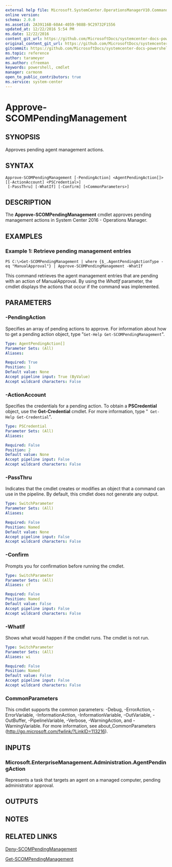 ```yaml
---
external help file: Microsoft.SystemCenter.OperationsManagerV10.Commands.dll-Help.xml
online version: 
schema: 2.0.0
ms.assetid: 2A39116B-60A4-4059-988B-9C29732F1556
updated_at: 12/22/2016 5:54 PM
ms.date: 12/22/2016
content_git_url: https://github.com/MicrosoftDocs/systemcenter-docs-powershell/blob/live/systemcenter-cmdlets/SystemCenter2016/OperationsManager/vlatest/Approve-SCOMPendingManagement.md
original_content_git_url: https://github.com/MicrosoftDocs/systemcenter-docs-powershell/blob/live/systemcenter-cmdlets/SystemCenter2016/OperationsManager/vlatest/Approve-SCOMPendingManagement.md
gitcommit: https://github.com/MicrosoftDocs/systemcenter-docs-powershell/blob/17c3a51bd892aad46c731d9f381f0704b4815004/systemcenter-cmdlets/SystemCenter2016/OperationsManager/vlatest/Approve-SCOMPendingManagement.md
ms.topic: reference
author: tarameyer
ms.author: cfreeman
keywords: powershell, cmdlet
manager: carmonm
open_to_public_contributors: true
ms.service: system-center
---
```


# Approve-SCOMPendingManagement

## SYNOPSIS
Approves pending agent management actions.

## SYNTAX

```
Approve-SCOMPendingManagement [-PendingAction] <AgentPendingAction[]> [[-ActionAccount] <PSCredential>]
 [-PassThru] [-WhatIf] [-Confirm] [<CommonParameters>]
```

## DESCRIPTION
The **Approve-SCOMPendingManagement** cmdlet approves pending management actions in System Center 2016 - Operations Manager.

## EXAMPLES

### Example 1: Retrieve pending management entries
```
PS C:\>Get-SCOMPendingManagement | where {$_.AgentPendingActionType -eq "ManualApproval"} | Approve-SCOMPendingManagement -WhatIf
```

This command retrieves the agent management entries that are pending with an action of ManualApproval.
By using the *WhatIf* parameter, the cmdlet displays the actions that occur if the command was implemented.

## PARAMETERS

### -PendingAction
Specifies an array of pending actions to approve.
For information about how to get a pending action object, type "`Get-Help Get-SCOMPendingManagement`".

```yaml
Type: AgentPendingAction[]
Parameter Sets: (All)
Aliases: 

Required: True
Position: 1
Default value: None
Accept pipeline input: True (ByValue)
Accept wildcard characters: False
```

### -ActionAccount
Specifies the credentials for a pending action.
To obtain a **PSCredential** object, use the **Get-Credential** cmdlet.
For more information, type "` Get-Help Get-Credential`".

```yaml
Type: PSCredential
Parameter Sets: (All)
Aliases: 

Required: False
Position: 2
Default value: None
Accept pipeline input: False
Accept wildcard characters: False
```

### -PassThru
Indicates that the cmdlet creates or modifies an object that a command can use in the pipeline.
By default, this cmdlet does not generate any output.

```yaml
Type: SwitchParameter
Parameter Sets: (All)
Aliases: 

Required: False
Position: Named
Default value: None
Accept pipeline input: False
Accept wildcard characters: False
```

### -Confirm
Prompts you for confirmation before running the cmdlet.

```yaml
Type: SwitchParameter
Parameter Sets: (All)
Aliases: cf

Required: False
Position: Named
Default value: False
Accept pipeline input: False
Accept wildcard characters: False
```

### -WhatIf
Shows what would happen if the cmdlet runs.
The cmdlet is not run.

```yaml
Type: SwitchParameter
Parameter Sets: (All)
Aliases: wi

Required: False
Position: Named
Default value: False
Accept pipeline input: False
Accept wildcard characters: False
```

### CommonParameters
This cmdlet supports the common parameters: -Debug, -ErrorAction, -ErrorVariable, -InformationAction, -InformationVariable, -OutVariable, -OutBuffer, -PipelineVariable, -Verbose, -WarningAction, and -WarningVariable. For more information, see about_CommonParameters (http://go.microsoft.com/fwlink/?LinkID=113216).

## INPUTS

### Microsoft.EnterpriseManagement.Administration.AgentPendingAction
Represents a task that targets an agent on a managed computer, pending administrator approval.

## OUTPUTS

## NOTES

## RELATED LINKS

[Deny-SCOMPendingManagement](xref:SystemCenter2016/OperationsManager/vlatest/Deny-SCOMPendingManagement.md)

[Get-SCOMPendingManagement](xref:SystemCenter2016/OperationsManager/vlatest/Get-SCOMPendingManagement.md)

